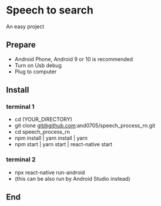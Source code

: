 # Speech to search

An easy project

## Prepare

- Android Phone, Android 9 or 10 is recommended
- Turn on Usb debug
- Plug to computer

## Install

### terminal 1

- cd (YOUR_DIRECTORY)
- git clone git@github.com:and0705/speech_process_rn.git
- cd speech_process_rn
- npm install | yarn install | yarn
- npm start | yarn start | react-native start

### terminal 2

- npx react-native run-android
- (this can be also run by Android Studio instead)

## End
